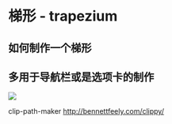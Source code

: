 # 梯形 - trapezium
## 如何制作一个梯形
## 多用于导航栏或是选项卡的制作
![](http://s1.sinaimg.cn/large/005PxX9dzy7oPeBpvMId0&690)


clip-path-maker
http://bennettfeely.com/clippy/